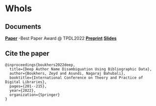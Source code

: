 # WhoIs



## Documents
[**Paper**](https://doi.org/10.1007/978-3-031-16802-4_16) -Best Paper Award @ TPDL2022
[**Preprint**](https://doi.org/10.48550/arXiv.2207.04772)
[**Slides**](https://doi.org/10.5281/zenodo.7105498) 

## Cite the paper

    @inproceedings{boukhers2022deep,
      title={Deep Author Name Disambiguation Using Bibliographic Data},
      author={Boukhers, Zeyd and Asundi, Nagaraj Bahubali},
      booktitle={International Conference on Theory and Practice of Digital Libraries},
      pages={201--215},
      year={2022},
      organization={Springer}
    }

